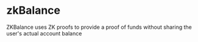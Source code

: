 # zkBalance
ZKBalance uses ZK proofs to provide a proof of funds without sharing the user's actual account balance
